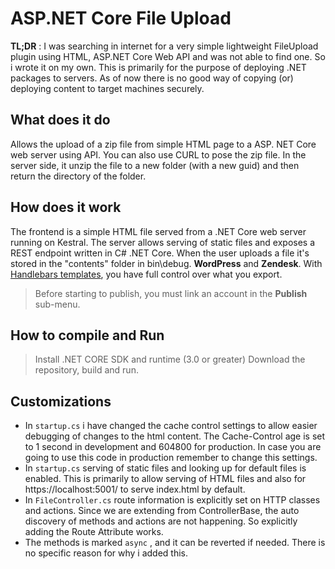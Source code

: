 # ASP.NET Core File Upload

**TL;DR** : I was searching in internet for a very simple lightweight FileUpload plugin using HTML, ASP.NET Core Web API and was not able to find one. So i wrote it on my own. This is primarily for the purpose of deploying .NET packages to servers. As of now there is no good way of copying (or) deploying content to target machines securely.


## What does it do
Allows the upload of a zip file from simple HTML page to a ASP. NET Core web server using API. You can also use CURL to pose the zip file. In the server side, it unzip the file to a new folder (with a new guid) and then return the directory of the folder.

## How does it work

The frontend is a simple HTML file served from a .NET Core web server running on Kestral. The server allows serving of static files and exposes a REST endpoint written in C# .NET Core. When the user uploads a file it's stored in the "contents" folder in bin\debug.
**WordPress** and **Zendesk**. With [Handlebars templates](http://handlebarsjs.com/), you have full control over what you export.

> Before starting to publish, you must link an account in the **Publish** sub-menu.

## How to compile and Run

> Install .NET CORE SDK and runtime (3.0 or greater)
> Download the repository, build and run.


## Customizations
* In `startup.cs` i have changed the cache control settings to allow easier debugging of changes to the html content. The Cache-Control age is set to 1 second in development and 604800 for production. In case you are going to use this code in production remember to change this settings.
* In `startup.cs` serving of static files and looking up for default files is enabled. This is primarily to allow serving of HTML files and also for https://localhost:5001/ to serve index.html by default. 
* In `FileController.cs` route information is explicitly set on HTTP classes and actions. Since we are extending from ControllerBase, the auto discovery of methods and actions are not happening. So explicitly adding the Route Attribute works. 
* The methods is marked `async` , and it can be reverted if needed. There is no specific reason for why i added this.
